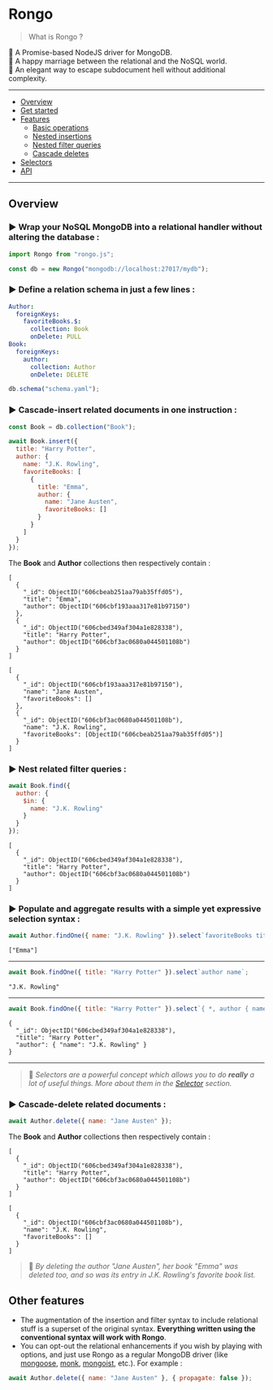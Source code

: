 # Rongo

> What is Rongo ?

🔰️ A Promise-based NodeJS driver for MongoDB.\
💍️ A happy marriage between the relational and the NoSQL world.\
🏃 An elegant way to escape subdocument hell without additional complexity.

---

- [Overview](#overview)
- [Get started](#)
- [Features](#)
  - [Basic operations](#)
  - [Nested insertions](#)
  - [Nested filter queries](#)
  - [Cascade deletes](#)
- [Selectors](#)
- [API](#)

---

## Overview

### **▶️ Wrap your NoSQL MongoDB into a relational handler without altering the database :**

```javascript
import Rongo from "rongo.js";

const db = new Rongo("mongodb://localhost:27017/mydb");
```

### **▶️ Define a relation schema in just a few lines :**

```yaml
Author:
  foreignKeys:
    favoriteBooks.$:
      collection: Book
      onDelete: PULL
Book:
  foreignKeys:
    author:
      collection: Author
      onDelete: DELETE
```

```javascript
db.schema("schema.yaml");
```

### **▶️ Cascade-insert related documents in one instruction :**

```javascript
const Book = db.collection("Book");

await Book.insert({
  title: "Harry Potter",
  author: {
    name: "J.K. Rowling",
    favoriteBooks: [
      {
        title: "Emma",
        author: {
          name: "Jane Austen",
          favoriteBooks: []
        }
      }
    ]
  }
});
```

The **Book** and **Author** collections then respectively contain :

```bson
[
  {
    "_id": ObjectID("606cbeab251aa79ab35ffd05"),
    "title": "Emma",
    "author": ObjectID("606cbf193aaa317e81b97150")
  },
  {
    "_id": ObjectID("606cbed349af304a1e828338"),
    "title": "Harry Potter",
    "author": ObjectID("606cbf3ac0680a044501108b")
  }
]
```

```bson
[
  {
    "_id": ObjectID("606cbf193aaa317e81b97150"),
    "name": "Jane Austen",
    "favoriteBooks": []
  },
  {
    "_id": ObjectID("606cbf3ac0680a044501108b"),
    "name": "J.K. Rowling",
    "favoriteBooks": [ObjectID("606cbeab251aa79ab35ffd05")]
  }
]
```

### **▶️ Nest related filter queries :**

```javascript
await Book.find({
  author: {
    $in: {
      name: "J.K. Rowling"
    }
  }
});
```

```bson
[
  {
    "_id": ObjectID("606cbed349af304a1e828338"),
    "title": "Harry Potter",
    "author": ObjectID("606cbf3ac0680a044501108b")
  }
]
```

### **▶️ Populate and aggregate results with a simple yet expressive selection syntax :**

```javascript
await Author.findOne({ name: "J.K. Rowling" }).select`favoriteBooks title`;
```

```bson
["Emma"]
```

---

```javascript
await Book.findOne({ title: "Harry Potter" }).select`author name`;
```

```bson
"J.K. Rowling"
```

---

```javascript
await Book.findOne({ title: "Harry Potter" }).select`{ *, author { name } }`;
```

```bson
{
  "_id": ObjectID("606cbed349af304a1e828338"),
  "title": "Harry Potter",
  "author": { "name": "J.K. Rowling" }
}
```

---

> 📌 _Selectors are a powerful concept which allows you to do **really** a lot of useful things. More about them in the [Selector](h) section._

### **▶️ Cascade-delete related documents :**

```javascript
await Author.delete({ name: "Jane Austen" });
```

The **Book** and **Author** collections then respectively contain :

```bson
[
  {
    "_id": ObjectID("606cbed349af304a1e828338"),
    "title": "Harry Potter",
    "author": ObjectID("606cbf3ac0680a044501108b")
  }
]
```

```bson
[
  {
    "_id": ObjectID("606cbf3ac0680a044501108b"),
    "name": "J.K. Rowling",
    "favoriteBooks": []
  }
]
```

> 📌 _By deleting the author "Jane Austen", her book "Emma" was deleted too, and so was its entry in J.K. Rowling's favorite book list._

## Other features

- The augmentation of the insertion and filter syntax to include relational stuff is a superset of the original syntax. **Everything written using the conventional syntax will work with Rongo**.
- You can opt-out the relational enhancements if you wish by playing with options, and just use Rongo as a regular MongoDB driver (like [mongoose](https://github.com/Automattic/mongoose), [monk](https://github.com/Automattic/monk), [mongoist](https://github.com/mongoist/mongoist), etc.). For example :

```javascript
await Author.delete({ name: "Jane Austen" }, { propagate: false });
```
